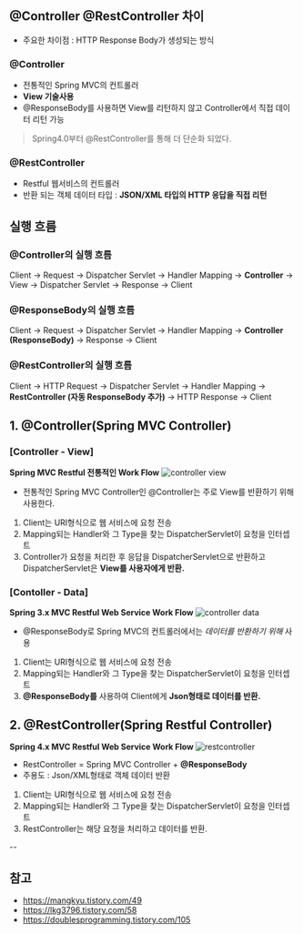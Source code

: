 ## @Controller @RestController 차이
- 주요한 차이점 : HTTP Response Body가 생성되는 방식

### @Controller
- 전통적인 Spring MVC의 컨트롤러
- __View 기술사용__
- @ResponseBody를 사용하면 View를 리턴하지 않고 Controller에서 직접 데이터 리턴 가능

> Spring4.0부터 @RestController를 통해 더 단순화 되었다.

### @RestController
- Restful 웹서비스의 컨트롤러
- 반환 되는 객체 데이터 타입 : __JSON/XML 타입의 HTTP 응답을 직접 리턴__

## 실행 흐름
### @Controller의 실행 흐름
Client -> Request -> Dispatcher Servlet -> Handler Mapping -> __Controller__ -> View -> Dispatcher Servlet -> Response -> Client

### @ResponseBody의 실행 흐름
Client -> Request -> Dispatcher Servlet -> Handler Mapping -> __Controller (ResponseBody)__ -> Response -> Client

### @RestController의 실행 흐름
Client -> HTTP Request -> Dispatcher Servlet -> Handler Mapping -> __RestController (자동 ResponseBody 추가)__ -> HTTP Response -> Client

## 1. @Controller(Spring MVC Controller)

### [Controller - View]
__Spring MVC Restful 전통적인 Work Flow__
![controller view](https://user-images.githubusercontent.com/55946791/85137406-1ff41480-b27c-11ea-8112-aac5b225c775.png)
- 전통적인 Spring MVC Controller인 @Controller는 주로 View를 반환하기 위해 사용한다.

1. Client는 URI형식으로 웹 서비스에 요청 전송
2. Mapping되는 Handler와 그 Type을 찾는 DispatcherServlet이 요청을 인터셉트
3. Controller가 요청을 처리한 후 응답을 DispatcherServlet으로 반환하고
DispatcherServlet은 __View를 사용자에게 반환.__

### [Contoller - Data]
__Spring 3.x MVC Restful Web Service Work Flow__
![controller data](https://user-images.githubusercontent.com/55946791/85137927-e8399c80-b27c-11ea-9407-9f87b104e749.png)
- @ResponseBody로 Spring MVC의 컨트롤러에서는 _데이터를 반환하기 위해_ 사용
1. Client는 URI형식으로 웹 서비스에 요청 전송
2. Mapping되는 Handler와 그 Type을 찾는 DispatcherServlet이 요청을 인터셉트
3. __@ResponseBody를__ 사용하여 Client에게 __Json형태로 데이터를 반환.__

## 2. @RestController(Spring Restful Controller)
__Spring 4.x MVC Restful Web Service Work Flow__
![restcontroller](https://user-images.githubusercontent.com/55946791/85138367-9cd3be00-b27d-11ea-9ad4-6340aa66c079.png)

- RestController = Spring MVC Controller + __@ResponseBody__
- 주용도 : Json/XML형태로 객체 데이터 반환
1. Client는 URI형식으로 웹 서비스에 요청 전송
2. Mapping되는 Handler와 그 Type을 찾는 DispatcherServlet이 요청을 인터셉트
3. RestController는 해당 요청을 처리하고 데이터를 반환.





--
## 참고
- <https://mangkyu.tistory.com/49>
- <https://lkg3796.tistory.com/58>
- <https://doublesprogramming.tistory.com/105>
